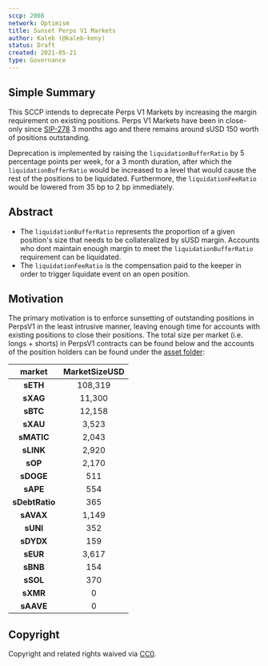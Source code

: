 ```yaml
---
sccp: 2008
network: Optimism
title: Sunset Perps V1 Markets
author: Kaleb (@kaleb-keny)
status: Draft
created: 2021-05-21
type: Governance
---
```


## Simple Summary

<!--"If you can't explain it simply, you don't understand it well enough." Provide a simplified and layman-accessible explanation of the SCCP.-->

This SCCP intends to deprecate Perps V1 Markets by increasing the margin requirement on existing positions. Perps V1 Markets have been in close-only since [SIP-278](https://sips.synthetix.io/sccp/sccp-278/) 3 months ago and there remains around sUSD 150 worth of positions outstanding.

Deprecation is implemented by raising the `liquidationBufferRatio` by 5 percentage points per week, for a 3 month duration, after which the `liquidationBufferRatio` would be increased to a level that would cause the rest of the positions to be liquidated. Furthermore, the `liquidationFeeRatio` would be lowered from 35 bp to 2 bp immediately.

## Abstract

<!--A short (~200 word) description of the variable change proposed.-->

- The `liquidationBufferRatio` represents the proportion of a given position's size that needs to be collateralized by sUSD margin. Accounts who dont maintain enough margin to meet the `liquidationBufferRatio` requirement can be liquidated. 
- The `liquidationFeeRatio` is the compensation paid to the keeper in order to trigger liquidate event on an open position.

## Motivation

<!--The motivation is critical for SCCPs that want to update variables within Synthetix. It should clearly explain why the existing variable is not incentive aligned. SCCP submissions without sufficient motivation may be rejected outright.-->

The primary motivation is to enforce sunsetting of outstanding positions in PerpsV1 in the least intrusive manner, leaving enough time for accounts with existing positions to close their positions.
The total size per market (i.e. longs + shorts) in PerpsV1 contracts can be found below and the accounts of the position holders can be found under the [asset folder](https://github.com/Synthetixio/SIPs/tree/master/content/sccp/asset/sccp-2008/outstanding_positions.csv):

|   **market**   	| **MarketSizeUSD** 	|
|:--------------:	|:-----------------:	|
|    **sETH**    	|      108,319      	|
|    **sXAG**    	|       11,300      	|
|    **sBTC**    	|       12,158      	|
|    **sXAU**    	|       3,523       	|
|   **sMATIC**   	|       2,043       	|
|    **sLINK**   	|       2,920       	|
|     **sOP**    	|       2,170       	|
|    **sDOGE**   	|        511        	|
|    **sAPE**    	|        554        	|
| **sDebtRatio** 	|        365        	|
|    **sAVAX**   	|       1,149       	|
|    **sUNI**    	|        352        	|
|    **sDYDX**   	|        159        	|
|    **sEUR**    	|       3,617       	|
|    **sBNB**    	|        154        	|
|    **sSOL**    	|        370        	|
|    **sXMR**    	|         0         	|
|    **sAAVE**   	|         0         	|


## Copyright

Copyright and related rights waived via [CC0](https://creativecommons.org/publicdomain/zero/1.0/).
